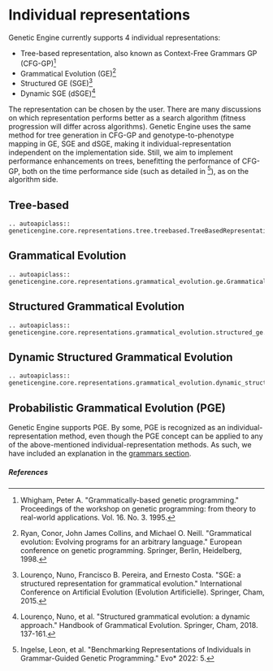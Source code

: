 # Individual representations
Genetic Engine currently supports 4 individual representations:

* Tree-based representation, also known as Context-Free Grammars GP (CFG-GP)[^1]
* Grammatical Evolution (GE)[^2]
* Structured GE (SGE)[^3]
* Dynamic SGE (dSGE)[^4]

The representation can be chosen by the user. There are many discussions on which representation performs better as a search algorithm (fitness progression will differ across algorithms). Genetic Engine uses the same method for tree generation in CFG-GP and genotype-to-phenotype mapping in GE, SGE and dSGE, making it individual-representation independent on the implementation side. Still, we aim to implement performance enhancements on trees, benefitting the performance of CFG-GP, both on the time performance side (such as detailed in [^5]), as on the algorithm side.

## Tree-based

```{eval-rst}
.. autoapiclass:: geneticengine.core.representations.tree.treebased.TreeBasedRepresentation
```

## Grammatical Evolution

```{eval-rst}
.. autoapiclass:: geneticengine.core.representations.grammatical_evolution.ge.GrammaticalEvolutionRepresentation
```

## Structured Grammatical Evolution

```{eval-rst}
.. autoapiclass:: geneticengine.core.representations.grammatical_evolution.structured_ge.StructuredGrammaticalEvolutionRepresentation
```

## Dynamic Structured Grammatical Evolution

```{eval-rst}
.. autoapiclass:: geneticengine.core.representations.grammatical_evolution.dynamic_structured_ge.DynamicStructuredGrammaticalEvolutionRepresentation
```

## Probabilistic Grammatical Evolution (PGE)

Genetic Engine supports PGE. By some, PGE is recognized as an individual-representation method, even though the PGE concept can be applied to any of the above-mentioned individual-representation methods. As such, we have included an explanation in the [grammars section](grammars.md).

##### References

[^1]: Whigham, Peter A. "Grammatically-based genetic programming." Proceedings of the workshop on genetic programming: from theory to real-world applications. Vol. 16. No. 3. 1995.

[^2]: Ryan, Conor, John James Collins, and Michael O. Neill. "Grammatical evolution: Evolving programs for an arbitrary language." European conference on genetic programming. Springer, Berlin, Heidelberg, 1998.

[^3]: Lourenço, Nuno, Francisco B. Pereira, and Ernesto Costa. "SGE: a structured representation for grammatical evolution." International Conference on Artificial Evolution (Evolution Artificielle). Springer, Cham, 2015.

[^4]: Lourenço, Nuno, et al. "Structured grammatical evolution: a dynamic approach." Handbook of Grammatical Evolution. Springer, Cham, 2018. 137-161.

[^5]: Ingelse, Leon, et al. "Benchmarking Representations of Individuals in Grammar-Guided Genetic Programming." Evo* 2022: 5.
